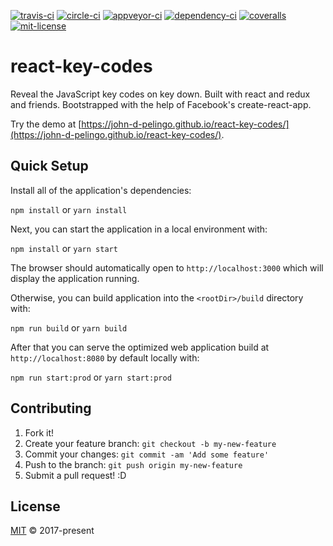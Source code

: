 [![travis-ci][travis-badge]][travis-url]
[![circle-ci][circle-ci-badge]][circle-ci-url]
[![appveyor-ci][appveyor-ci-badge]][appveyor-ci-url]
[![dependency-ci][dependency-ci-badge]][dependency-ci-url]
[![coveralls][coveralls-badge]][coveralls-url]
[![mit-license][mit-license-badge]][mit-license-url]

# react-key-codes

Reveal the JavaScript key codes on key down. Built with react and redux and friends. Bootstrapped with the help of Facebook's create-react-app.

Try the demo at [https://john-d-pelingo.github.io/react-key-codes/](https://john-d-pelingo.github.io/react-key-codes/).

## Quick Setup

Install all of the application's dependencies:

`npm install` or `yarn install`

Next, you can start the application in a local environment with:

`npm install` or `yarn start`

The browser should automatically open to `http://localhost:3000` which
will display the application running.

Otherwise, you can build application into the `<rootDir>/build` directory with:

`npm run build` or `yarn build`

After that you can serve the optimized web application build at
`http://localhost:8080` by default locally with:

`npm run start:prod` or `yarn start:prod`

## Contributing

1. Fork it!
2. Create your feature branch: `git checkout -b my-new-feature`
3. Commit your changes: `git commit -am 'Add some feature'`
4. Push to the branch: `git push origin my-new-feature`
5. Submit a pull request! :D

## License

[MIT](https://github.com/john-d-pelingo/react-key-codes/blob/master/LICENSE) &copy; 2017-present

[travis-badge]: https://travis-ci.org/john-d-pelingo/react-key-codes.svg?branch=master
[travis-url]: https://travis-ci.org/john-d-pelingo/react-key-codes
[circle-ci-badge]: https://circleci.com/gh/john-d-pelingo/react-key-codes.svg?style=shield
[circle-ci-url]: https://circleci.com/gh/john-d-pelingo/react-key-codes
[appveyor-ci-badge]: https://ci.appveyor.com/api/projects/status/cfvhnwnvn7rfb5li?svg=true
[appveyor-ci-url]: https://ci.appveyor.com/project/john-d-pelingo/react-key-codes
[dependency-ci-badge]: https://dependencyci.com/github/john-d-pelingo/react-key-codes/badge
[dependency-ci-url]: https://dependencyci.com/github/john-d-pelingo/react-key-codes
[coveralls-badge]: https://coveralls.io/repos/github/john-d-pelingo/react-key-codes/badge.svg?branch=master
[coveralls-url]: https://coveralls.io/github/john-d-pelingo/react-key-codes?branch=master
[mit-license-badge]: https://img.shields.io/github/license/mashape/apistatus.svg
[mit-license-url]: https://github.com/john-d-pelingo/react-key-codes/blob/master/LICENSE
